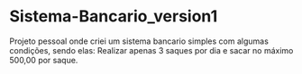 # Sistema-Bancario_version1
Projeto pessoal onde criei um sistema bancario simples com algumas condições, sendo elas: Realizar apenas 3 saques por dia e sacar no máximo 500,00 por saque.
